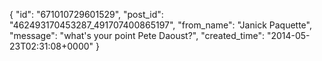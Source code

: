  {
   "id": "671010729601529",
   "post_id": "462493170453287_491707400865197",
   "from_name": "Janick Paquette",
   "message": "what's your point  Pete Daoust?",
   "created_time": "2014-05-23T02:31:08+0000"
 }
